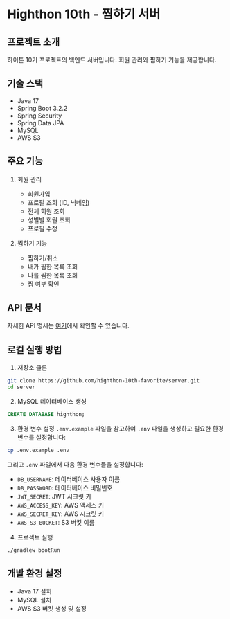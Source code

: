 # Highthon 10th - 찜하기 서버

## 프로젝트 소개
하이톤 10기 프로젝트의 백엔드 서버입니다. 회원 관리와 찜하기 기능을 제공합니다.

## 기술 스택
- Java 17
- Spring Boot 3.2.2
- Spring Security
- Spring Data JPA
- MySQL
- AWS S3

## 주요 기능
1. 회원 관리
   - 회원가입
   - 프로필 조회 (ID, 닉네임)
   - 전체 회원 조회
   - 성별별 회원 조회
   - 프로필 수정

2. 찜하기 기능
   - 찜하기/취소
   - 내가 찜한 목록 조회
   - 나를 찜한 목록 조회
   - 찜 여부 확인

## API 문서
자세한 API 명세는 [여기](/docs/API.md)에서 확인할 수 있습니다.

## 로컬 실행 방법
1. 저장소 클론
```bash
git clone https://github.com/highthon-10th-favorite/server.git
cd server
```

2. MySQL 데이터베이스 생성
```sql
CREATE DATABASE highthon;
```

3. 환경 변수 설정
`.env.example` 파일을 참고하여 `.env` 파일을 생성하고 필요한 환경 변수를 설정합니다:
```bash
cp .env.example .env
```
그리고 `.env` 파일에서 다음 환경 변수들을 설정합니다:
- `DB_USERNAME`: 데이터베이스 사용자 이름
- `DB_PASSWORD`: 데이터베이스 비밀번호
- `JWT_SECRET`: JWT 시크릿 키
- `AWS_ACCESS_KEY`: AWS 액세스 키
- `AWS_SECRET_KEY`: AWS 시크릿 키
- `AWS_S3_BUCKET`: S3 버킷 이름

4. 프로젝트 실행
```bash
./gradlew bootRun
```

## 개발 환경 설정
- Java 17 설치
- MySQL 설치
- AWS S3 버킷 생성 및 설정 